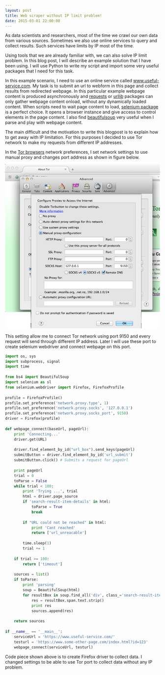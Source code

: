 ```yaml
---
layout: post
title: Web scraper without IP limit problem!
date: 2015-03-01 22:00:00
---
```


As data scientists and researchers, most of the time we crawl our own data from various sources. Sometimes we also use online services to query and collect results. Such services have limits by IP most of the time.

Using tools that we are already familiar with, we can also solve IP limit problem. In this blog post, I will describe an example solution that I have been using. I will use Python to write my script and import some very useful packages that I need for this task.

In this example scenario, I need to use an online service called www.useful-service.com. My task is to submit an url to webform in this page and collect results from redirected webpage. In this particular example webpage content is produced asynchronously and [requests](https://pypi.python.org/pypi/requests) or [urllib](https://docs.python.org/2/library/urllib.html) packages can only gather webpage content onload, without any dynamically loaded content. When scripts need to wait page content to load, [selenium package](https://pypi.python.org/pypi/selenium) is a perfect choice. It opens a browser instance and give access to control elements in the page content. I also find [beautifulsoup](https://pypi.python.org/pypi/beautifulsoup4/4.3.2) very useful when I parse and play with webpage content.

The main difficult and the motivation to write this blogpost is to explain how to get away with IP limitation. For this purposes I decided to use Tor network to make my requests from different IP addresses.

In the [Tor browsers](https://www.torproject.org/download/download) network preferences, I set network settings to use manual proxy and changes port address as shown in figure below.

<div style="text-align:center;"><img src="/images/tor_settings.png"></div>

This setting allow me to connect Tor network using port 9150 and every request will send through different IP address. Later I will use these port to create selenium webdriver and connect webpage on this port.

```python
import os, sys
import subprocess, signal
import time

from bs4 import BeautifulSoup
import selenium as sl
from selenium.webdriver import Firefox, FirefoxProfile

profile = FirefoxProfile()
profile.set_preference('network.proxy.type', 1)
profile.set_preference('network.proxy.socks', '127.0.0.1')
profile.set_preference('network.proxy.socks_port', 9150)
driver = Firefox(profile)

def webpage_connect(baseUrl, pageUrl):
    print 'Connecting...'
    driver.get(URL)

    driver.find_element_by_id("url_box").send_keys(pageUrl)
    submitButton = driver.find_element_by_id('url_submit')
    submitButton.click() # Submits a request for pageUrl

    print pageUrl
    trial = 0
    toParse = False
    while trial < 100:
        print 'Trying ...', trial
        html = driver.page_source
        if 'search-result-item-details' in html:
            toParse = True
            break

        if "URL could not be reached" in html:
            print 'Cant reached'
            return ['url_unreacable']

        time.sleep(1)
        trial += 1

    if trial >= 100:
        return ['timeout']

    sources = list()
    if toParse:
        print 'parsing'
        soup = BeautifulSoup(html)
        for resultBox in soup.find_all('div', class_='search-result-item-details'):
            res = resultBox.span.text.strip()
            print res
            sources.append(res)

    return sources

if __name__ == '__main__':
    serviceUrl = 'https://www.useful-service.com/'
    testurl = 'https://www.some-other-page.com/index.html?id=123'
    webpage_connect(serviceUrl, testurl)
```

Code piece shown above is to create Firefox driver to collect data. I changed settings to be able to use Tor port to collect data without any IP problem.
